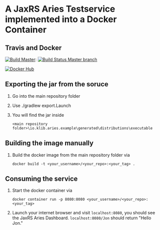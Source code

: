 # A JaxRS Aries Testservice implemented into a Docker Container


## Travis and Docker

[![Build Master](https://img.shields.io/badge/branch-master-brightgreen.svg)](https://github.com/klibio/io.klib.aries.example/tree/master): 
[![Build Status Master branch](https://api.travis-ci.org/klibio/io.klib.aries.example.svg?branch=master)](https://travis-ci.org/klibio/io.klib.aries.example)

[![Docker Hub](https://img.shields.io/badge/Docker%20Hub-io.klib.aries.example-blue)](https://hub.docker.com/r/klibio/io.klib.aries.example/)

## Exporting the jar from the soruce

1. Go into the main repository folder
2. Use ./gradlew export.Launch
3. You will find the jar inside 

    ``<main repository folder>\io.klib.aries.example\generated\distributions\executable``

## Building the image manually

1. Build the docker image from the main repository folder via 

    ``docker build -t <your_username>/<your_repo>:<your_tag> .``

## Consuming the service

1. Start the docker container via

    ``docker container run -p 8080:8080 <your_username>/<your_repo>:<your_tag>``
2. Launch your internet browser and visit ``localhost:8080``, you should see the JaxRS Aries Dashboard. ``localhost:8080/Jon`` should return "Hello Jon."


